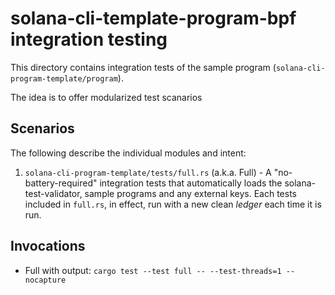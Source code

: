 # solana-cli-template-program-bpf integration testing

This directory contains integration tests of the sample program (`solana-cli-program-template/program`).

The idea is to offer modularized test scanarios

## Scenarios
The following describe the individual modules and intent:
1. `solana-cli-program-template/tests/full.rs` (a.k.a. Full) - A "no-battery-required" integration tests that automatically loads the solana-test-validator, sample programs and any external keys. Each tests included in `full.rs`, in effect, run with a new clean *ledger* each time it is run.

## Invocations
* Full with output: `cargo test --test full -- --test-threads=1 --nocapture`
